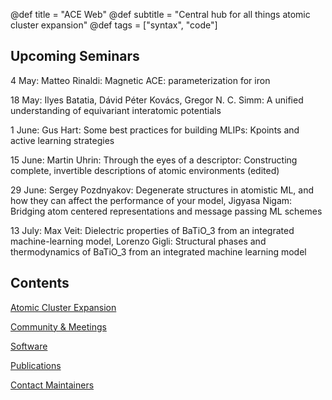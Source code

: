 @def title = "ACE Web"
@def subtitle = "Central hub for all things atomic cluster expansion"
@def tags = ["syntax", "code"]

## Upcoming Seminars

4 May: Matteo Rinaldi: Magnetic ACE: parameterization for iron

18 May: Ilyes Batatia, Dávid Péter Kovács, Gregor N. C. Simm: A unified understanding of equivariant interatomic potentials

1 June: Gus Hart: Some best practices for building MLIPs: Kpoints and active learning strategies

15 June: Martin Uhrin: Through the eyes of a descriptor: Constructing complete, invertible descriptions of atomic environments (edited) 

29 June: Sergey Pozdnyakov: Degenerate structures in atomistic ML, and how they can affect the performance of your model, Jigyasa Nigam: Bridging atom centered representations and message passing ML schemes

13 July: Max Veit: Dielectric properties of BaTiO_3 from an integrated machine-learning model, Lorenzo Gigli: Structural phases and thermodynamics of BaTiO_3 from an integrated machine learning model

## Contents

[Atomic Cluster Expansion](aceintro/)

[Community & Meetings](community/)

[Software](software/)

[Publications](publications/)

[Contact Maintainers](contact/)
